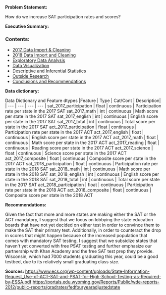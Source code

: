 **Problem Statement:**

How do we increase SAT participation rates and scores?

**Executive Summary:**


### Contents:
- [2017 Data Import & Cleaning](#Data-Import-and-Cleaning)
- [2018 Data Import and Cleaning](#2018-Data-Import-and-Cleaning)
- [Exploratory Data Analysis](#Exploratory-Data-Analysis)
- [Data Visualization](#Visualize-the-data)
- [Descriptive and Inferential Statistics](#Descriptive-and-Inferential-Statistics)
- [Outside Research](#Outside-Research)
- [Conclusions and Recommendations](#Conclusions-and-Recommendations)

**Data dictionary:**

Data Dictionary and Feature dtypes
|Feature | Type | Cat/Cont | Description|
| --- | --- | --- | --- |
sat_2017_participation | float | continuous | Participation rate per state in the 2017 SAT
sat_2017_math | int | continuous | Math score per state in the 2017 SAT
sat_2017_english | int | continuous | English score per state in the 2017 SAT
sat_2017_total | int | continuous | Total score per state in the 2017 SAT
act_2017_participation | float | continuous | Participation rate per state in the 2017 ACT
act_2017_english | float | continuous | English score per state in the 2017 ACT
act_2017_math | float | continuous | Math score per state in the 2017 ACT
act_2017_reading | float | continuous | Reading score per state in the 2017 ACT
act_2017_science | float | continuous | Science score per state in the 2017 ACT
act_2017_composite | float | continuous | Composite score per state in the 2017 ACT
sat_2018_participation | float | continuous | Participation rate per state in the 2018 SAT
sat_2018_math | int | continuous | Math score per state in the 2018 SAT
sat_2018_english | int | continuous | English score per state in the 2018 SAT
sat_2018_total | int | continuous | Total score per state in the 2017 SAT
act_2018_participation | float | continuous | Participation rate per state in the 2018 ACT
act_2018_composite | float | continuous | Composite score per state in the 2018 ACT

**Recommendations:**

Given the fact that more and more states are making either the SAT or the ACT mandatory, I suggest that we focus on lobbying the state education boards that have not yet decided on either test in order to convince them to make the SAT their primary test. Additionally, in order to counteract the drop in scores that might happen because of the increased population that comes with mandatory SAT testing, I suggest that we subsidize states that haven't yet converted with free PSAT testing and further emphasize our partnership with Khan Academy and the free SAT test prep they provide. Wisconsin, which had 7000 students graduating this year, could be a good testbed, due to its relatively small graduating class size. 

**Sources:**
https://www.ecs.org/wp-content/uploads/State-Information-Request_Use-of-ACT-SAT-and-PSAT-for-High-School-Testing-as-Required-by-ESSA.pdf
https://portals.edu.wyoming.gov/Reports/Public/wde-reports-2012/public-reports/gradrates/fedfouryearadjustedstate